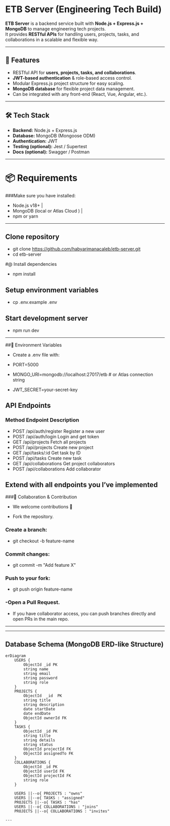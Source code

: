 # ETB Server (Engineering Tech Build)

**ETB Server** is a backend service built with **Node.js + Express.js + MongoDB** to manage engineering tech projects.  
It provides **RESTful APIs** for handling users, projects, tasks, and collaborations in a scalable and flexible way.  

---

## 📌 Features
- RESTful API for **users, projects, tasks, and collaborations**.  
- **JWT-based authentication** & role-based access control.  
- Modular Express.js project structure for easy scaling.  
- **MongoDB database** for flexible project data management.  
- Can be integrated with any front-end (React, Vue, Angular, etc.).  

---

## 🛠️ Tech Stack
- **Backend:** Node.js + Express.js  
- **Database:** MongoDB (Mongoose ODM)  
- **Authentication:** JWT  
- **Testing (optional):** Jest / Supertest  
- **Docs (optional):** Swagger / Postman  

---
# 📦 Requirements

###Make sure you have installed:

- Node.js
 v18+
|
- MongoDB
 (local or Atlas Cloud
)
|
- npm
 or yarn

---

## Clone repository
- git clone https://github.com/habyarimanacaleb/etb-server.git
- cd etb-server

#@ Install dependencies
- npm install

## Setup environment variables
 - cp .env.example .env

## Start development server
- npm run dev

---

##🔑 Environment Variables

- Create a .env file with:

- PORT=5000
- MONGO_URI=mongodb://localhost:27017/etb   # or Atlas connection string
- JWT_SECRET=your-secret-key

##  API Endpoints
### Method	Endpoint	Description
- POST	/api/auth/register	Register a new user
- POST	/api/auth/login	Login and get token
- GET	/api/projects	Fetch all projects
- POST	/api/projects	Create new project
- GET	/api/tasks/:id	Get task by ID
- POST	/api/tasks	Create new task
- GET	/api/collaborations	Get project collaborators
- POST	/api/collaborations	Add collaborator

## Extend with all endpoints you l’ve implemented

###🤝 Collaboration & Contribution

- We welcome contributions 🚀

- Fork the repository.

### Create a branch:

- git checkout -b feature-name

### Commit changes:

- git commit -m "Add feature X"


### Push to your fork:

- git push origin feature-name


### -Open a Pull Request.

-  If you have collaborator access, you can push branches directly and open PRs in the main repo.

---
 
---

##  Database Schema (MongoDB ERD-like Structure)

```mermaid
erDiagram
    USERS {
        ObjectId _id PK
        string name
        string email
        string password
        string role
    }
    PROJECTS {
        ObjectId  _id  PK
        string title
        string description
        date startDate
        date endDate
        ObjectId ownerId FK
    }
    TASKS {
        ObjectId _id PK
        string title
        string details
        string status
        ObjectId projectId FK
        ObjectId assignedTo FK
    }
    COLLABORATIONS {
        ObjectId _id PK
        ObjectId userId FK
        ObjectId projectId FK
        string role
    }

    USERS ||--o{ PROJECTS : "owns"
    USERS ||--o{ TASKS : "assigned"
    PROJECTS ||--o{ TASKS : "has"
    USERS ||--o{ COLLABORATIONS : "joins"
    PROJECTS ||--o{ COLLABORATIONS : "invites"

---


